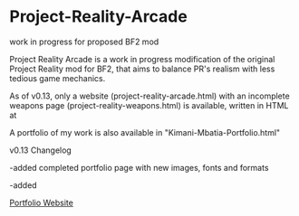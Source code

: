 # Project-Reality-Arcade
work in progress for proposed BF2 mod 

Project Reality Arcade is a work in progress modification of the original Project Reality mod for BF2, that aims to  balance PR's realism with less tedious game mechanics.

As of v0.13, only a website (project-reality-arcade.html)  with an incomplete weapons page (project-reality-weapons.html) is available, written in HTML at 

A portfolio of my work is also available in "Kimani-Mbatia-Portfolio.html"

v0.13 Changelog

-added completed portfolio page with new images, fonts and formats

-added 

[Portfolio Website](https://gear5km.github.io/Project-Reality-Arcade/)
